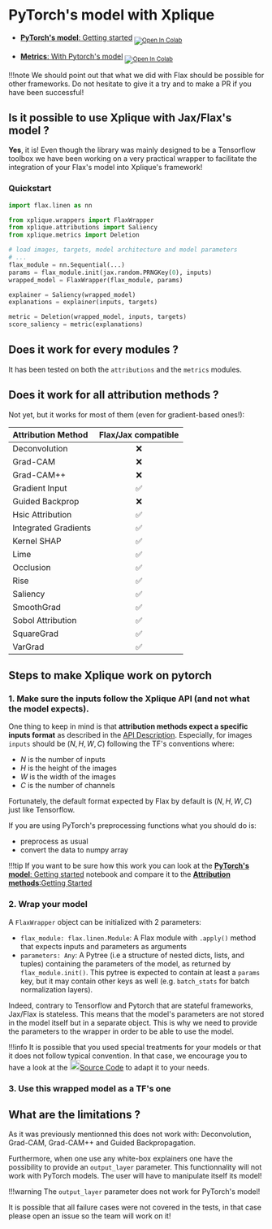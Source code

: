 # PyTorch's model with Xplique

- [**PyTorch's model**: Getting started](https://colab.research.google.com/drive/1bMlO29_0K3YnTQBbbyKQyRfo8YjvDbhe)<sub> [![Open In Colab](https://colab.research.google.com/assets/colab-badge.svg)](https://colab.research.google.com/drive/1bMlO29_0K3YnTQBbbyKQyRfo8YjvDbhe) </sub>

- [**Metrics**: With Pytorch's model](https://colab.research.google.com/drive/16bEmYXzLEkUWLRInPU17QsodAIbjdhGP) <sub> [![Open In Colab](https://colab.research.google.com/assets/colab-badge.svg)](https://colab.research.google.com/drive/16bEmYXzLEkUWLRInPU17QsodAIbjdhGP) </sub>

!!!note
    We should point out that what we did with Flax should be possible for other frameworks. Do not hesitate to give it a try and to make a PR if you have been successful!

## Is it possible to use Xplique with Jax/Flax's model ?

**Yes**, it is! Even though the library was mainly designed to be a Tensorflow toolbox we have been working on a very practical wrapper to facilitate the integration of your Flax's model into Xplique's framework!

### Quickstart
```python
import flax.linen as nn

from xplique.wrappers import FlaxWrapper
from xplique.attributions import Saliency
from xplique.metrics import Deletion

# load images, targets, model architecture and model parameters
# ...
flax_module = nn.Sequential(...)
params = flax_module.init(jax.random.PRNGKey(0), inputs)
wrapped_model = FlaxWrapper(flax_module, params)

explainer = Saliency(wrapped_model)
explanations = explainer(inputs, targets)

metric = Deletion(wrapped_model, inputs, targets)
score_saliency = metric(explanations)
```

## Does it work for every modules ?

It has been tested on both the `attributions` and the `metrics` modules.

## Does it work for all attribution methods ?

Not yet, but it works for most of them (even for gradient-based ones!):

| **Attribution Method** | Flax/Jax compatible |
| :--------------------- | :----------------: |
| Deconvolution          | ❌                |
| Grad-CAM               | ❌                |
| Grad-CAM++             | ❌                |
| Gradient Input         | ✅                |
| Guided Backprop        | ❌                |
| Hsic Attribution       | ✅                |
| Integrated Gradients   | ✅                |
| Kernel SHAP            | ✅                |
| Lime                   | ✅                |
| Occlusion              | ✅                |
| Rise                   | ✅                |
| Saliency               | ✅                |
| SmoothGrad             | ✅                |
| Sobol Attribution      | ✅                |
| SquareGrad             | ✅                |
| VarGrad                | ✅                |

##  Steps to make Xplique work on pytorch

###  1. Make sure the inputs follow the Xplique API (and not what the model expects).

One thing to keep in mind is that **attribution methods expect a specific inputs format** as described in the [API Description](api/attributions/api_attributions.md). Especially, for images `inputs` should be $(N, H, W, C)$ following the TF's conventions where:

- $N$ is the number of inputs
- $H$ is the height of the images
- $W$ is the width of the images
- $C$ is the number of channels
  
Fortunately, the default format expected by Flax by default is $(N, H, W, C)$ just like Tensorflow.  
  
If you are using PyTorch's preprocessing functions what you should do is:

- preprocess as usual
- convert the data to numpy array

!!!tip
    If you want to be sure how this work you can look at the [**PyTorch's model**: Getting started](https://colab.research.google.com/drive/1bMlO29_0K3YnTQBbbyKQyRfo8YjvDbhe) notebook and compare it to the [**Attribution methods**:Getting Started](https://colab.research.google.com/drive/1XproaVxXjO9nrBSyyy7BuKJ1vy21iHs2)

### 2. Wrap your model

A `FlaxWrapper` object can be initialized with 2 parameters:

- `flax_module: flax.linen.Module`: A Flax module with `.apply()` method that expects inputs and parameters as arguments
- `parameters: Any`: A Pytree (i.e a structure of nested dicts, lists, and tuples) containing the parameters of the model, as returned by `flax_module.init()`. This pytree is expected to contain at least a `params` key, but it may contain other keys as well (e.g. `batch_stats` for batch normalization layers).

Indeed, contrary to Tensorflow and Pytorch that are stateful frameworks, Jax/Flax is stateless. This means that the model's parameters are not stored in the model itself but in a separate object. This is why we need to provide the parameters to the wrapper in order to be able to use the model.
  
!!!info
    It is possible that you used special treatments for your models or that it does not follow typical convention. In that case, we encourage you to have a look at the <img src="https://upload.wikimedia.org/wikipedia/commons/9/91/Octicons-mark-github.svg" width="20"></sub>[Source Code](https://github.com/deel-ai/xplique/blob/master/xplique/wrappers/flax.py) to adapt it to your needs.

### 3. Use this wrapped model as a TF's one

## What are the limitations ?

As it was previously mentionned this does not work with: Deconvolution, Grad-CAM, Grad-CAM++ and Guided Backpropagation.

Furthermore, when one use any white-box explainers one have the possibility to provide an `output_layer` parameter. This functionnality will not work with PyTorch models. The user will have to manipulate itself its model!

!!!warning
    The `output_layer` parameter does not work for PyTorch's model!

It is possible that all failure cases were not covered in the tests, in that case please open an issue so the team will work on it!